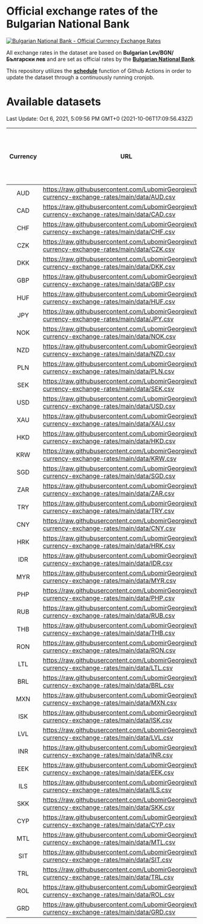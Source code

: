 # Official exchange rates of the Bulgarian National Bank

[![Bulgarian National Bank - Official Currency Exchange Rates](https://github.com/LubomirGeorgiev/bnb-currency-exchange-rates/actions/workflows/update-rates.yml/badge.svg?branch=main)](https://github.com/LubomirGeorgiev/bnb-currency-exchange-rates/actions/workflows/update-rates.yml)

All exchange rates in the dataset are based on **Bulgarian Lev/BGN/Български лев** and are set as official rates by the [**Bulgarian National Bank**](https://www.bnb.bg/Statistics/StExternalSector/StExchangeRates/StERForeignCurrencies/index.htm?toLang=_EN).

This repository utilizes the [**schedule**](https://docs.github.com/en/actions/reference/events-that-trigger-workflows) function of Github Actions in order to update the dataset through a continuously running cronjob.

# Available datasets

<!-- START LINKS (DO NOT EVER FU*ING DELETE THIS COMMENT FOR THE LOVE OF YOUR LIFE!!! IF YOU ARE CURIOS HOW IT WORKS, YOU CAN HAVE A LOOK AT ./src/updateReadme.ts) -->

Last Update: Oct 6, 2021, 5:09:56 PM GMT+0 (2021-10-06T17:09:56.432Z)

| Currency | URL                                                                                             | Number of records | Number of missing days that were filled in |
| :------: | ----------------------------------------------------------------------------------------------- | :---------------: | :----------------------------------------: |
|   AUD    | https://raw.githubusercontent.com/LubomirGeorgiev/bnb-currency-exchange-rates/main/data/AUD.csv |       7910        |                    2438                    |
|   CAD    | https://raw.githubusercontent.com/LubomirGeorgiev/bnb-currency-exchange-rates/main/data/CAD.csv |       7910        |                    2438                    |
|   CHF    | https://raw.githubusercontent.com/LubomirGeorgiev/bnb-currency-exchange-rates/main/data/CHF.csv |       7910        |                    2438                    |
|   CZK    | https://raw.githubusercontent.com/LubomirGeorgiev/bnb-currency-exchange-rates/main/data/CZK.csv |       7910        |                    2438                    |
|   DKK    | https://raw.githubusercontent.com/LubomirGeorgiev/bnb-currency-exchange-rates/main/data/DKK.csv |       7910        |                    2438                    |
|   GBP    | https://raw.githubusercontent.com/LubomirGeorgiev/bnb-currency-exchange-rates/main/data/GBP.csv |       7910        |                    2438                    |
|   HUF    | https://raw.githubusercontent.com/LubomirGeorgiev/bnb-currency-exchange-rates/main/data/HUF.csv |       7910        |                    2438                    |
|   JPY    | https://raw.githubusercontent.com/LubomirGeorgiev/bnb-currency-exchange-rates/main/data/JPY.csv |       7910        |                    2438                    |
|   NOK    | https://raw.githubusercontent.com/LubomirGeorgiev/bnb-currency-exchange-rates/main/data/NOK.csv |       7910        |                    2438                    |
|   NZD    | https://raw.githubusercontent.com/LubomirGeorgiev/bnb-currency-exchange-rates/main/data/NZD.csv |       7910        |                    2438                    |
|   PLN    | https://raw.githubusercontent.com/LubomirGeorgiev/bnb-currency-exchange-rates/main/data/PLN.csv |       7910        |                    2438                    |
|   SEK    | https://raw.githubusercontent.com/LubomirGeorgiev/bnb-currency-exchange-rates/main/data/SEK.csv |       7910        |                    2438                    |
|   USD    | https://raw.githubusercontent.com/LubomirGeorgiev/bnb-currency-exchange-rates/main/data/USD.csv |       7910        |                    2438                    |
|   XAU    | https://raw.githubusercontent.com/LubomirGeorgiev/bnb-currency-exchange-rates/main/data/XAU.csv |       7910        |                    2440                    |
|   HKD    | https://raw.githubusercontent.com/LubomirGeorgiev/bnb-currency-exchange-rates/main/data/HKD.csv |       7610        |                    2349                    |
|   KRW    | https://raw.githubusercontent.com/LubomirGeorgiev/bnb-currency-exchange-rates/main/data/KRW.csv |       7610        |                    2349                    |
|   SGD    | https://raw.githubusercontent.com/LubomirGeorgiev/bnb-currency-exchange-rates/main/data/SGD.csv |       7610        |                    2349                    |
|   ZAR    | https://raw.githubusercontent.com/LubomirGeorgiev/bnb-currency-exchange-rates/main/data/ZAR.csv |       7610        |                    2349                    |
|   TRY    | https://raw.githubusercontent.com/LubomirGeorgiev/bnb-currency-exchange-rates/main/data/TRY.csv |       6097        |                    1884                    |
|   CNY    | https://raw.githubusercontent.com/LubomirGeorgiev/bnb-currency-exchange-rates/main/data/CNY.csv |       5980        |                    1851                    |
|   HRK    | https://raw.githubusercontent.com/LubomirGeorgiev/bnb-currency-exchange-rates/main/data/HRK.csv |       5980        |                    1851                    |
|   IDR    | https://raw.githubusercontent.com/LubomirGeorgiev/bnb-currency-exchange-rates/main/data/IDR.csv |       5980        |                    1851                    |
|   MYR    | https://raw.githubusercontent.com/LubomirGeorgiev/bnb-currency-exchange-rates/main/data/MYR.csv |       5980        |                    1851                    |
|   PHP    | https://raw.githubusercontent.com/LubomirGeorgiev/bnb-currency-exchange-rates/main/data/PHP.csv |       5980        |                    1851                    |
|   RUB    | https://raw.githubusercontent.com/LubomirGeorgiev/bnb-currency-exchange-rates/main/data/RUB.csv |       5980        |                    1851                    |
|   THB    | https://raw.githubusercontent.com/LubomirGeorgiev/bnb-currency-exchange-rates/main/data/THB.csv |       5980        |                    1851                    |
|   RON    | https://raw.githubusercontent.com/LubomirGeorgiev/bnb-currency-exchange-rates/main/data/RON.csv |       5921        |                    1833                    |
|   LTL    | https://raw.githubusercontent.com/LubomirGeorgiev/bnb-currency-exchange-rates/main/data/LTL.csv |       5148        |                    1577                    |
|   BRL    | https://raw.githubusercontent.com/LubomirGeorgiev/bnb-currency-exchange-rates/main/data/BRL.csv |       5009        |                    1553                    |
|   MXN    | https://raw.githubusercontent.com/LubomirGeorgiev/bnb-currency-exchange-rates/main/data/MXN.csv |       5009        |                    1553                    |
|   ISK    | https://raw.githubusercontent.com/LubomirGeorgiev/bnb-currency-exchange-rates/main/data/ISK.csv |       4910        |                    1516                    |
|   LVL    | https://raw.githubusercontent.com/LubomirGeorgiev/bnb-currency-exchange-rates/main/data/LVL.csv |       4783        |                    1463                    |
|   INR    | https://raw.githubusercontent.com/LubomirGeorgiev/bnb-currency-exchange-rates/main/data/INR.csv |       4640        |                    1437                    |
|   EEK    | https://raw.githubusercontent.com/LubomirGeorgiev/bnb-currency-exchange-rates/main/data/EEK.csv |       3993        |                    1219                    |
|   ILS    | https://raw.githubusercontent.com/LubomirGeorgiev/bnb-currency-exchange-rates/main/data/ILS.csv |       3914        |                    1216                    |
|   SKK    | https://raw.githubusercontent.com/LubomirGeorgiev/bnb-currency-exchange-rates/main/data/SKK.csv |       2965        |                    907                     |
|   CYP    | https://raw.githubusercontent.com/LubomirGeorgiev/bnb-currency-exchange-rates/main/data/CYP.csv |       2897        |                    881                     |
|   MTL    | https://raw.githubusercontent.com/LubomirGeorgiev/bnb-currency-exchange-rates/main/data/MTL.csv |       2597        |                    792                     |
|   SIT    | https://raw.githubusercontent.com/LubomirGeorgiev/bnb-currency-exchange-rates/main/data/SIT.csv |       2534        |                    770                     |
|   TRL    | https://raw.githubusercontent.com/LubomirGeorgiev/bnb-currency-exchange-rates/main/data/TRL.csv |       1811        |                    552                     |
|   ROL    | https://raw.githubusercontent.com/LubomirGeorgiev/bnb-currency-exchange-rates/main/data/ROL.csv |       1689        |                    516                     |
|   GRD    | https://raw.githubusercontent.com/LubomirGeorgiev/bnb-currency-exchange-rates/main/data/GRD.csv |        359        |                    107                     |

<!-- END LINKS (DO NOT EVER FU*ING DELETE THIS COMMENT FOR THE LOVE OF YOUR LIFE!!! IF YOU ARE CURIOS HOW IT WORKS, YOU CAN HAVE A LOOK AT ./src/updateReadme.ts) -->
